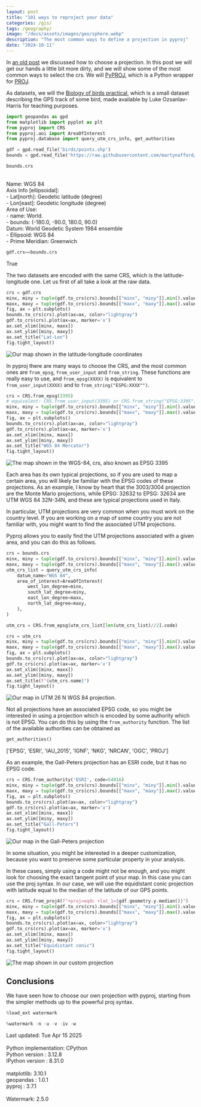 ```yaml
---
layout: post
title: "101 ways to reproject your data"
categories: /gis/
tags: /geography/
image: "/docs/assets/images/geo/sphere.webp"
description: "The most common ways to define a projection in pyproj"
date: "2024-10-11"
---
```


In [an old post](/gis/projections) we discussed how to choose a projection.
In this post we will get our hands a little bit more dirty, and we will show
some of the most common ways to select the crs. 
We will [PyPROJ](https://pyproj4.github.io/pyproj/stable/build_crs.html),
which is a Python wrapper for [PROJ](https://it.wikipedia.org/wiki/PROJ).

As datasets, we will the [Biology of birds practical](https://www.movebank.org/cms/webapp?gwt_fragment=page=studies,path=study1349878794),
which is a small dataset describing the GPS track of some bird,
made available by Luke Ozsanlav-Harris for teaching purposes.

```python
import geopandas as gpd
from matplotlib import pyplot as plt
from pyproj import CRS
from pyproj.aoi import AreaOfInterest
from pyproj.database import query_utm_crs_info, get_authorities

gdf = gpd.read_file('birds/points.shp')
bounds = gpd.read_file('https://raw.githubusercontent.com/martynafford/natural-earth-geojson/refs/heads/master/50m/physical/ne_50m_coastline.json')

bounds.crs
```

<div class="code">
<Geographic 2D CRS: EPSG:4326>
<br>
Name: WGS 84
<br>
Axis Info [ellipsoidal]:
<br>
- Lat[north]: Geodetic latitude (degree)
<br>
- Lon[east]: Geodetic longitude (degree)
<br>
Area of Use:
<br>
- name: World.
<br>
- bounds: (-180.0, -90.0, 180.0, 90.0)
<br>
Datum: World Geodetic System 1984 ensemble
<br>
- Ellipsoid: WGS 84
<br>
- Prime Meridian: Greenwich
</div>

```python
gdf.crs==bounds.crs
```

<div class="code">
True
</div>

The two datasets are encoded with the same CRS, which is the latitude-longitude
one.
Let us first of all take a look at the raw data.

```python
crs = gdf.crs
minx, miny = tuple(gdf.to_crs(crs).bounds[["minx", "miny"]].min().values)
maxx, maxy = tuple(gdf.to_crs(crs).bounds[["maxx", "maxy"]].max().values)
fig, ax = plt.subplots()
bounds.to_crs(crs).plot(ax=ax, color="lightgray")
gdf.to_crs(crs).plot(ax=ax, marker='x')
ax.set_xlim([minx, maxx])
ax.set_ylim([miny, maxy])
ax.set_title("Lat-Lon")
fig.tight_layout()
```

![Our map shown in the latitude-longitude coordinates](/docs/assets/images/gis/proj/latlon.webp)

In pyproj there are many ways to choose the CRS, and the most common ones
are ```from_epsg```, ```from_user_input``` and ```from_string```.
These functions are really easy to use,
and ```from_epsg(XXXX)``` is equivalent to ```from_user_input(XXXX)```
and to ```from_string("ESPG:XXXX"")```.

```python
crs = CRS.from_epsg(3395)
# equivalent: CRS.from_user_input(3395) or CRS.from_string("EPSG:3395")
minx, miny = tuple(gdf.to_crs(crs).bounds[["minx", "miny"]].min().values)
maxx, maxy = tuple(gdf.to_crs(crs).bounds[["maxx", "maxy"]].max().values)
fig, ax = plt.subplots()
bounds.to_crs(crs).plot(ax=ax, color="lightgray")
gdf.to_crs(crs).plot(ax=ax, marker='x')
ax.set_xlim([minx, maxx])
ax.set_ylim([miny, maxy])
ax.set_title("WGS 84 Mercator")
fig.tight_layout()
```

![The map shown in the WGS-84, crs, also known as
EPSG 3395](/docs/assets/images/gis/proj/wgs84.webp)

Each area has its own typical projections, so if you are used
to map a certain area, you will likely be familiar with
the EPSG codes of these projections.
As an example, I know by heart that the 3003/3004 projection are the Monte Mario
projections, while EPSG: 32632 to EPSG: 32634
are UTM WGS 84 32N-34N, and these are typical projections used in Italy.

In particular, UTM projections are very common when you must work
on the country level. 
If you are working on a map of some country you are not familiar
with, you might want to find the associated UTM projections.

Pyproj allows you to easily find the UTM projections
associated with a given area, and you can do this as follows.

```python
crs = bounds.crs
minx, miny = tuple(gdf.to_crs(crs).bounds[["minx", "miny"]].min().values)
maxx, maxy = tuple(gdf.to_crs(crs).bounds[["maxx", "maxy"]].max().values)
utm_crs_list = query_utm_crs_info(
    datum_name="WGS 84",
    area_of_interest=AreaOfInterest(
        west_lon_degree=minx,
        south_lat_degree=miny,
        east_lon_degree=maxx,
        north_lat_degree=maxy,
    ),
)

utm_crs = CRS.from_epsg(utm_crs_list[len(utm_crs_list)//2].code)

crs = utm_crs
minx, miny = tuple(gdf.to_crs(crs).bounds[["minx", "miny"]].min().values)
maxx, maxy = tuple(gdf.to_crs(crs).bounds[["maxx", "maxy"]].max().values)
fig, ax = plt.subplots()
bounds.to_crs(crs).plot(ax=ax, color="lightgray")
gdf.to_crs(crs).plot(ax=ax, marker='x')
ax.set_xlim([minx, maxx])
ax.set_ylim([miny, maxy])
ax.set_title(f"{utm_crs.name}")
fig.tight_layout()
```

![Our map in UTM 26 N WGS 84 projection.](/docs/assets/images/gis/proj/utm.webp)

Not all projections have an associated EPSG code, so you might
be interested in using a projection which is encoded by some authority
which is not EPSG.
You can do this by using the ```from_authority``` function.
The list of the available authorities can be obtained as

```python
get_authorities()
```

<div class="code">
['EPSG', 'ESRI', 'IAU_2015', 'IGNF', 'NKG', 'NRCAN', 'OGC', 'PROJ']
</div>

As an example, the Gall-Peters projection has an ESRI code, but
it has no EPSG code.

```python
crs = CRS.from_authority('ESRI', code=54016)
minx, miny = tuple(gdf.to_crs(crs).bounds[["minx", "miny"]].min().values)
maxx, maxy = tuple(gdf.to_crs(crs).bounds[["maxx", "maxy"]].max().values)
fig, ax = plt.subplots()
bounds.to_crs(crs).plot(ax=ax, color="lightgray")
gdf.to_crs(crs).plot(ax=ax, marker='x')
ax.set_xlim([minx, maxx])
ax.set_ylim([miny, maxy])
ax.set_title("Gall-Peters")
fig.tight_layout()
```

![Our map in the Gall-Peters projection](/docs/assets/images/gis/proj/gall_peters.webp)

In some situation, you might be interested in a deeper customization,
because you want to preserve some particular property in your analysis.

In these cases, simply using a code might not be enough, and you might look
for choosing the exact tangent point of your map.
In this case you can use the proj syntax.
In our case, we will use the equidistant conic projection
with latitude equal to the median of the latitude of our GPS
points.

```python
crs = CRS.from_proj4(f"+proj=eqdc +lat_1={gdf.geometry.y.median()}")
minx, miny = tuple(gdf.to_crs(crs).bounds[["minx", "miny"]].min().values)
maxx, maxy = tuple(gdf.to_crs(crs).bounds[["maxx", "maxy"]].max().values)
fig, ax = plt.subplots()
bounds.to_crs(crs).plot(ax=ax, color="lightgray")
gdf.to_crs(crs).plot(ax=ax, marker='x')
ax.set_xlim([minx, maxx])
ax.set_ylim([miny, maxy])
ax.set_title("Equidistant conic")
fig.tight_layout()
```

![The map shown in our custom projection](/docs/assets/images/gis/proj/custom.webp)

## Conclusions

We have seen how to choose our own projection with pyproj, starting from
the simpler methods up to the powerful proj syntax.

```python
%load_ext watermark
```

```python
%watermark -n -u -v -iv -w
```

<div class="code">
Last updated: Tue Apr 15 2025
<br>

<br>
Python implementation: CPython
<br>
Python version       : 3.12.8
<br>
IPython version      : 8.31.0
<br>

<br>
matplotlib: 3.10.1
<br>
geopandas : 1.0.1
<br>
pyproj    : 3.7.1
<br>

<br>
Watermark: 2.5.0
</div>